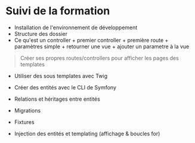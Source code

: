 
# Suivi de la formation

- Installation de l'environnement de développement
- Structure des dossier
- Ce qu'est un controller + premier controller + première route + paramètres simple + retourner une vue + ajouter un parametre à la vue

> Créer ses propres routes/controllers pour afficher les pages des templates 

- Utiliser des sous templates avec Twig 
- Créer des entités avec le CLI de Symfony 
- Relations et héritages entre entités
- Migrations
- Fixtures

- Injection des entités et templating (affichage & boucles for)
